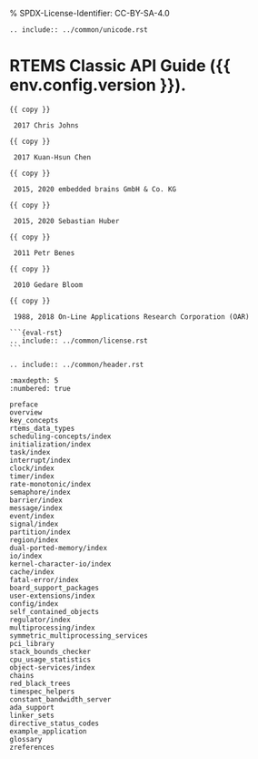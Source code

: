 % SPDX-License-Identifier: CC-BY-SA-4.0

```{eval-rst}
.. include:: ../common/unicode.rst
```

# RTEMS Classic API Guide ({{ env.config.version }}).

````{topic} Copyrights and License
{{ copy }}

 2017 Chris Johns

{{ copy }}

 2017 Kuan-Hsun Chen

{{ copy }}

 2015, 2020 embedded brains GmbH & Co. KG

{{ copy }}

 2015, 2020 Sebastian Huber

{{ copy }}

 2011 Petr Benes

{{ copy }}

 2010 Gedare Bloom

{{ copy }}

 1988, 2018 On-Line Applications Research Corporation (OAR)

```{eval-rst}
.. include:: ../common/license.rst
```
````

```{eval-rst}
.. include:: ../common/header.rst
```

```{toctree}
:maxdepth: 5
:numbered: true

preface
overview
key_concepts
rtems_data_types
scheduling-concepts/index
initialization/index
task/index
interrupt/index
clock/index
timer/index
rate-monotonic/index
semaphore/index
barrier/index
message/index
event/index
signal/index
partition/index
region/index
dual-ported-memory/index
io/index
kernel-character-io/index
cache/index
fatal-error/index
board_support_packages
user-extensions/index
config/index
self_contained_objects
regulator/index
multiprocessing/index
symmetric_multiprocessing_services
pci_library
stack_bounds_checker
cpu_usage_statistics
object-services/index
chains
red_black_trees
timespec_helpers
constant_bandwidth_server
ada_support
linker_sets
directive_status_codes
example_application
glossary
zreferences
```
